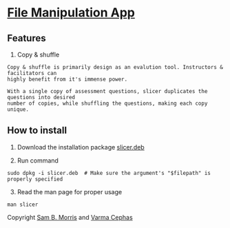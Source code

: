 # [File Manipulation App](https://github.com/divinestylus/slicer)

## Features
1. Copy & shuffle

```
Copy & shuffle is primarily design as an evalution tool. Instructors & facilitators can 
highly benefit from it's immense power.

With a single copy of assessment questions, slicer duplicates the questions into desired 
number of copies, while shuffling the questions, making each copy unique.
```

## How to install
1. Download the installation package [slicer.deb](https://github.com/divinestylus/slicer/blob/main/slicer.deb)

2. Run command 
```
sudo dpkg -i slicer.deb  # Make sure the argument's "$filepath" is properly specified 
```
3. Read the man page for proper usage
```
man slicer
```

Copyright [Sam B. Morris]() and [Varma Cephas]()
